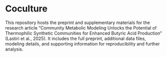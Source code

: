 # Coculture

This repository hosts the preprint and supplementary materials for the research article “Community Metabolic Modeling Unlocks the Potential of Thermophilic Synthetic Communities for Enhanced Butyric Acid Production” (Lastiri et al., 2025). It includes the full preprint, additional data files, modeling details, and supporting information for reproducibility and further analysis.
